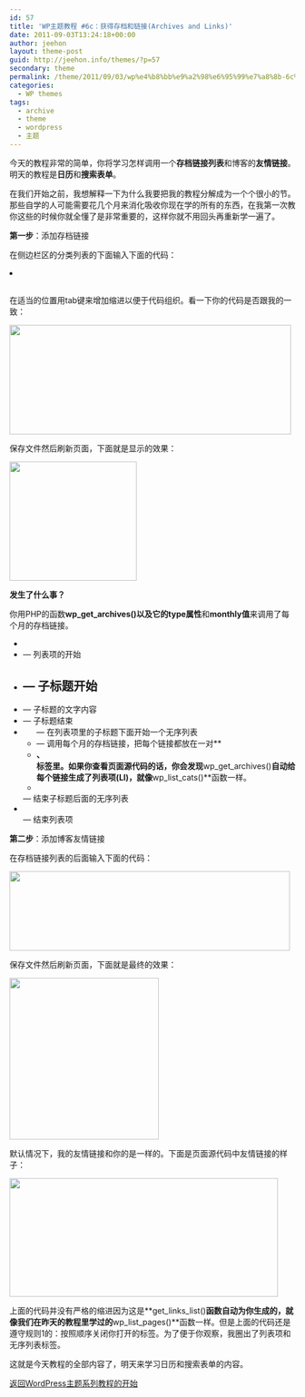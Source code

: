 ```yaml
---
id: 57
title: 'WP主题教程 #6c：获得存档和链接(Archives and Links)'
date: 2011-09-03T13:24:18+00:00
author: jeehon
layout: theme-post
guid: http://jeehon.info/themes/?p=57
secondary: theme
permalink: /theme/2011/09/03/wp%e4%b8%bb%e9%a2%98%e6%95%99%e7%a8%8b-6c%ef%bc%9a%e8%8e%b7%e5%be%97%e5%ad%98%e6%a1%a3%e5%92%8c%e9%93%be%e6%8e%a5archives-and-links/
categories:
  - WP themes
tags:
  - archive
  - theme
  - wordpress
  - 主题
---
```

今天的教程非常的简单，你将学习怎样调用一个**存档链接列表**和博客的**友情链接**。明天的教程是**日历**和**搜索表单**。

在我们开始之前，我想解释一下为什么我要把我的教程分解成为一个个很小的节。那些自学的人可能需要花几个月来消化吸收你现在学的所有的东西，在我第一次教你这些的时候你就全懂了是非常重要的，这样你就不用回头再重新学一遍了。

**第一步**：添加存档链接

在侧边栏区的分类列表的下面输入下面的代码：
  
<strong style="margin-left:2em;"><li><h2><?php _e(‘Archives’); ?></h2></strong>
  
<strong style="margin-left:2em;"><ul></strong>
  
<strong style="margin-left:4em;"><?php wp_get_archives(‘type=monthly’); ?></strong>
  
<strong style="margin-left:2em;"></ul></strong>
  
<strong style="margin-left:2em;"></li></strong>

在适当的位置用tab键来增加缩进以便于代码组织。看一下你的代码是否跟我的一致：
  
[<img src="http://jeehon.info/log/files/2011/08/add-archives.gif" alt="" title="add-archives" width="496" height="193" class="aligncenter size-full wp-image-815" />](http://jeehon.info/log/files/2011/08/add-archives.gif)
  
保存文件然后刷新页面，下面就是显示的效果：
  
[<img src="http://jeehon.info/log/files/2011/08/archives.gif" alt="" title="archives" width="224" height="210" class="aligncenter size-full wp-image-816" />](http://jeehon.info/log/files/2011/08/archives.gif)

**发生了什么事？**

你用PHP的函数**wp\_get\_archives()**以及它的**type属性**和**monthly值**来调用了每个月的存档链接。

  * **<li>** &#8212; 列表项的开始
  * **<h2>** &#8212; 子标题开始
  * **<?php _e(‘Archives’); ?>** &#8212; 子标题的文字内容
  * **</h2>** &#8212; 子标题结束
  * **<ul>** &#8212; 在列表项里的子标题下面开始一个无序列表
  * **<?php wp\_get\_archives(‘type=monthly’); ?>** &#8212; 调用每个月的存档链接，把每个链接都放在一对**<li>**、**</li>**标签里。如果你查看页面源代码的话，你会发现**wp\_get\_archives()**自动给每个链接生成了列表项(**LI**)，就像**wp\_list\_cats()**函数一样。
  * **</ul>** &#8212; 结束子标题后面的无序列表
  * **</li>** &#8212; 结束列表项

**第二步**：添加博客友情链接

在存档链接列表的后面输入下面的代码：
  
<strong style="margin-left:2em;"><?php get_links_list(); ?></strong>
  
[<img src="http://jeehon.info/log/files/2011/08/add-blogroll.gif" alt="" title="add-blogroll" width="494" height="140" class="aligncenter size-full wp-image-817" />](http://jeehon.info/log/files/2011/08/add-blogroll.gif)
  
保存文件然后刷新页面，下面就是最终的效果：
  
[<img src="http://jeehon.info/log/files/2011/08/blogroll.gif" alt="" title="blogroll" width="263" height="285" class="aligncenter size-full wp-image-818" />](http://jeehon.info/log/files/2011/08/blogroll.gif)
  
默认情况下，我的友情链接和你的是一样的。下面是页面源代码中友情链接的样子：
  
[<img src="http://jeehon.info/log/files/2011/08/blogroll-source.gif" alt="" title="blogroll-source" width="473" height="209" class="aligncenter size-full wp-image-819" />](http://jeehon.info/log/files/2011/08/blogroll-source.gif)

上面的代码并没有严格的缩进因为这是**get\_links\_list()**函数自动为你生成的，就像我们在昨天的教程里学过的**wp\_list\_pages()**函数一样。但是上面的代码还是遵守规则1的：按照顺序关闭你打开的标签。为了便于你观察，我圈出了列表项和无序列表标签。

这就是今天教程的全部内容了，明天来学习日历和搜索表单的内容。

[返回WordPress主题系列教程的开始](http://jeehon.info/themes/)